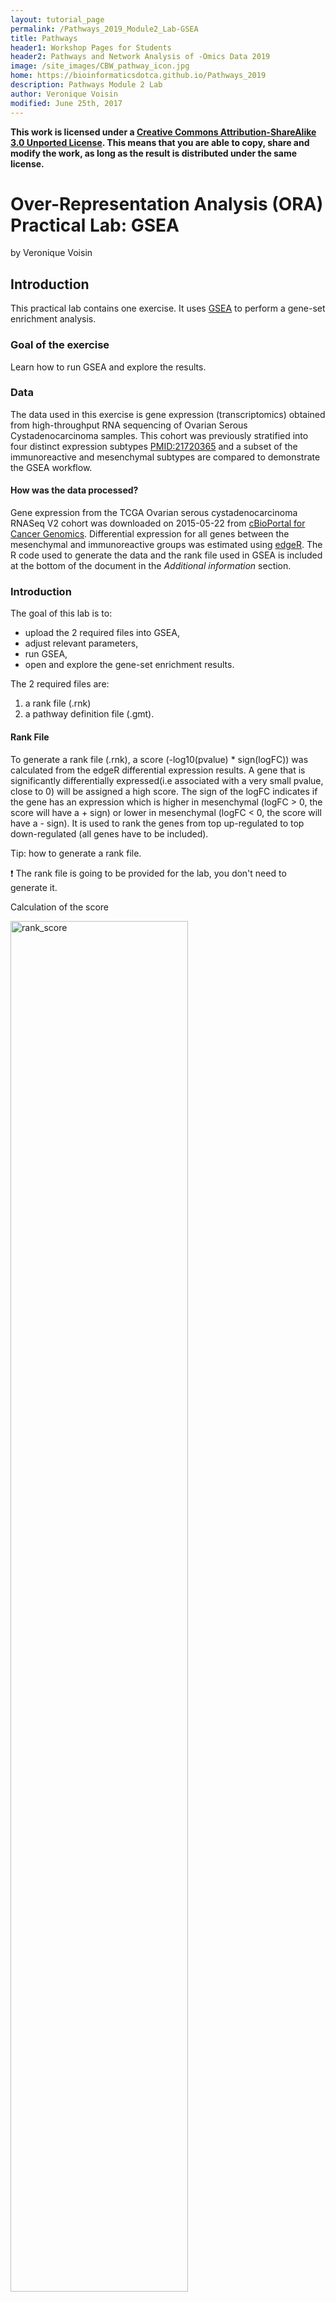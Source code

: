 ```yaml
---
layout: tutorial_page
permalink: /Pathways_2019_Module2_Lab-GSEA
title: Pathways
header1: Workshop Pages for Students
header2: Pathways and Network Analysis of -Omics Data 2019
image: /site_images/CBW_pathway_icon.jpg
home: https://bioinformaticsdotca.github.io/Pathways_2019
description: Pathways Module 2 Lab
author: Veronique Voisin
modified: June 25th, 2017
---
```


**This work is licensed under a [Creative Commons Attribution-ShareAlike 3.0 Unported License](http://creativecommons.org/licenses/by-sa/3.0/deed.en_US). This means that you are able to copy, share and modify the work, as long as the result is distributed under the same license.**

# Over-Representation Analysis (ORA) Practical Lab: GSEA

by Veronique Voisin

## Introduction

This practical lab contains one exercise. It uses [GSEA](http://www.broadinstitute.org/gsea/index.jsp) to perform a gene-set enrichment analysis. 

### Goal of the exercise

Learn how to run GSEA and explore the results.

### Data

The data used in this exercise is gene expression (transcriptomics) obtained from high-throughput RNA sequencing of Ovarian Serous Cystadenocarcinoma samples. This cohort was previously stratified into four distinct expression subtypes [PMID:21720365](http://www.ncbi.nlm.nih.gov/pubmed/21720365) and a subset of the immunoreactive and mesenchymal subtypes are compared to demonstrate the GSEA workflow.

#### How was the data processed?

Gene expression from the TCGA Ovarian serous cystadenocarcinoma RNASeq V2 cohort was downloaded on 2015-05-22 from [cBioPortal for Cancer Genomics](http://www.cbioportal.org/data_sets.jsp). Differential expression for all genes between the mesenchymal and immunoreactive groups was estimated using [edgeR](http://www.ncbi.nlm.nih.gov/pubmed/19910308). The R code used to generate the data and the rank file used in GSEA is included at the bottom of the document in the *Additional information* section. 

### Introduction

The goal of this lab is to:
  * upload the 2 required files into GSEA, 
  * adjust relevant parameters, 
  * run GSEA, 
  * open and explore the gene-set enrichment results. 
  
The 2 required files are:
  1. a rank file (.rnk) 
  1. a pathway definition file (.gmt).

#### Rank File
To generate a rank file (.rnk),  a score (-log10(pvalue) * sign(logFC)) was calculated from the edgeR differential expression results. A gene that is significantly differentially expressed(i.e associated with a very small pvalue, close to 0) will be assigned a high score. The sign of the logFC indicates if the gene has an expression which is higher in mesenchymal (logFC > 0, the score will have a + sign) or lower in mesenchymal (logFC < 0, the score will have a - sign). It is used to rank the genes from top up-regulated to top down-regulated (all genes have to be included). 

Tip: how to generate a rank file. 

:exclamation:  The rank file is going to be provided for the lab, you don't need to generate it. 

Calculation of the score

<img src="https://github.com/bioinformaticsdotca/HT-Biology_2017/blob/master/Pathways/img/calculate_score.png?raw=true" alt="rank_score" width="75%" />

<img src="https://github.com/bioinformaticsdotca/HT-Biology_2017/blob/master/Pathways/img/GSEA_KS.png?raw=true" alt="GSEA_KS" width="100%" />

Generation of the rank file: select the gene names and score columns and save the file as tab delimited with the extension .rnk


<img src="https://github.com/bioinformaticsdotca/HT-Biology_2017/blob/master/Pathways/img/make_rank_file.png?raw=true" alt="generate rank" width="75%" />

#### Pathway defintion file
The second file that is needed for GSEA is the pathway database, a file with the .gmt extension. The pathway database (.gmt) used for the GSEA analysis was downloaded from <http://baderlab.org/GeneSets>. This file contains gene-sets obtained from  MsigDB-c2, NCI, Biocarta, IOB, Netpath, HumanCyc, Reactome and the Gene Ontology (GO) databases. 

:exclamation: You don't need to perform this step for the exercise, the .gmt file will be given to you. 
	<p align="center">
		<img src="https://github.com/bioinformaticsdotca/HT-Biology_2017/blob/master/Pathways/img/saving_gmt.png?raw=true" alt="saving_gmt" width="70%" />
	</p>

The .gmt is a tab delimited text file which contains one gene-set per row. For each gene-set (row), the first 2 columns contain the name and the description of the gene-set and the remaining columns contain the list of genes included in the gene-set. It is possible to create a custom gene-set using Excel or R. 

<p align="center">
		<img src="https://github.com/bioinformaticsdotca/HT-Biology_2017/blob/master/Pathways/img/gmt_format.png?raw=true" alt="get_gmt" width="70%" />
	</p>

GSEA performs a gene-set enrichment analysis using a modified Kolmogorov-Smirnov statistic.  The output result consists of summary tables displaying enrichment statistics for each gene-set (pathway) that has been tested.


### Start the exercise

Before starting this exercise, download the 2 required files:

* [Human_GOBP_AllPathways_no_GO_iea_May_24_2016_symbol.gmt](https://raw.githubusercontent.com/bioinformaticsdotca/Pathways_2019/master/Module2/Human_GOBP_AllPathways_no_GO_iea_May_24_2016_symbol.gmt)
* [MesenchymalvsImmunoreactive_edger_ranks.rnk](https://raw.githubusercontent.com/bioinformaticsdotca/Pathways_2019/master/Module2/MesenchymalvsImmunoreactive_edger_ranks.rnk)


### Step1.

Launch GSEA.

<img src="https://github.com/bioinformaticsdotca/Pathways_2018/blob/master/module2_lab/img/launchGSEA3.0.png?raw=true" alt="Launch GSEA" width="100%" />


:information_source: Note regarding option 2: GSEA has been updated to version 3.0: if you still have the gsea_2.2 version, download the .jar file named gsea-3.0.jar from the GSEA Broad website (http://software.broadinstitute.org/gsea/downloads.jsp), open a terminal window and run this command:

```
 java -Xmx4G -jar gsea-3.0.jar
```

### Step 2.

Load Data

2a. Locate the ‘Load data’ icon at the upper left corner of the window and click on it.

<img src="https://github.com/bioinformaticsdotca/Pathways_2018/blob/master/module2_lab/img/GSEAloaddata.png?raw=true" alt="Load data" width="100%" />


2b. In the central panel, select ‘Method 1’ and ‘Browse for files’. A new window pops up.

<img src="https://github.com/bioinformaticsdotca/Pathways_2018/blob/master/module2_lab/img/GSEAbrowsefile2.png?raw=true" alt="Browse files" width="100%" />

2c. Browse your computer to locate the 2 files : *Human_GOBP_AllPathways_no_GO_iea_May_24_2016_symbol.gmt* and *MesenchymalvsImmunoreactive_edger_ranks.rnk*. 

2d. Click on *Choose*. A message pops us when the files are loaded successfully. 
	<p align="center">
		<img src="https://github.com/bioinformaticsdotca/HT-Biology_2017/blob/master/Pathways/img/ORA4.png?raw=true" alt="Locate files" width="50%" />
	</p>

2e. Click on *OK*.
	<p align="center">
		<img src="https://github.com/bioinformaticsdotca/HT-Biology_2017/blob/master/Pathways/img/ORA5.png?raw=true" alt="Success" width="50%" />
	</p>
	
:information_source: Tip: Alternatively, you can choose *Method 3* to *drag and drop files here*; you need to click on the *Load these files!* button in this case.

### Step3.

Adjust parameters

3a. Under the *Tools* menu select *GseaPreRanked*.

<img src="https://github.com/bioinformaticsdotca/Pathways_2018/blob/master/module2_lab/img/GSEAprerank.png?raw=true" alt="GseaPreRanked" width="100%" />

3b. *Run GSEA on a Pre-Ranked gene list* tab will appear.

Specify the following parameters:

3c. Gene sets database -
  * click on the radio button (…) located at the right of the blank field.
  * :clock10: Wait 5-10sec for the gene-set selection window to appear.
	
<img src="https://github.com/bioinformaticsdotca/Pathways_2018/blob/master/module2_lab/img/GSEAloadgeneset.png?raw=true" alt="Gene sets database" width="100%" />

  * Use the right arrow in the top field to see the Gene matrix (local gmx/gmt) tab.
  * Click to highlight *Human_GOBP_AllPathways_no_GO_iea_May_24_2016_symbol.gmt*.
  * click on *OK* at the bottom of the window.

	<p align="center">
		<img src="https://github.com/bioinformaticsdotca/HT-Biology_2017/blob/master/Pathways/img/ORA8.png?raw=true" alt="Gene sets database" width="75%" />
	</p>
	
  * *Human_GOBP_AllPathways_no_GO_iea_December_24_2016_symbol.gmt* is now visible in the field corresponding to Gene sets database.

<img src="https://github.com/bioinformaticsdotca/Pathways_2018/blob/master/module2_lab/img/GSEAparameter.png?raw=true" alt="GSEAparameters" width="100%" />

3d. Number of permutations - 100. The number of permutations is the number of times that the gene-sets will be randomized in order to create a null distribution to calculate the FDR.  <BR>
:exclamation: Use 2000 when you do it for your own data outside the workshop.

3e. Ranked list - select by clicking on the arrow and highlighting rank file.

3f. Click on *Show* button next to *Basic Fields* to display extra options.

3g. Analysis name – change default *my_analysis* to name specific to analysis for example Mesen_vs_Immuno_edgeR. GSEA will use your specified name as part of the name of the results directory it creates.

3h. Save results in this folder – navigate to where you want GSEA to put the results folder. By default GSEA will put the results into the directory gsea_home/output/[date] in your home directory.

3i. Min size: exclude smaller sets – By default GSEA sets the lower limit to 15. In this protocol, the minimum is set to 10 to increase some of the smaller sets in the results.

:information_source: Tip: set *Enrichment Statistics* to p1 if you want to add more weight on the most top up-regulated and top down-regulated. *P1* is a more stringent parameter and it will result in less gene-sets significant under FDR <0.05.

### Step 4. 

Run GSEA

4a. Click on *Run* button located at the bottom right corner of the window.

:information_source: Tip: Expand the window size if the run button is not visible

4b. On the panel located on the left side of the GSEA window, the bottom panel called *the GSEA report table* will show that it has created a process with a message that it is *Running*.

<p align="center">
	<img src="https://github.com/bioinformaticsdotca/HT-Biology_2017/blob/master/Pathways/img/ORA10.png?raw=true" alt="Running" width="50%" />
</p>

<p align="center">
	<img src="https://github.com/bioinformaticsdotca/HT-Biology_2017/blob/master/Pathways/img/ORA11.png?raw=true" alt="Running messages" width="75%" />
	</p>

On completion the status message will be updated to *Success…*.
	<p align="center">
	<img src="https://github.com/bioinformaticsdotca/HT-Biology_2017/blob/master/Pathways/img/ORA12.png?raw=true" alt="Success" width="50%" />
	</p>

:information_source: TIP: There is no progress bar to indicate to the user how much time is left to complete the process. Depending on the size of your dataset and compute power a GSEA run can take from a few minutes to a few hours. To check on the status of the GSEA run in the bottom left hand corner you can click on the *+* (red circle in below Figure) to see the updating status. Printouts in the format *shuffleGeneSet for GeneSet 5816/5821 nperm: 1000* indicate how many permutations have been done (5816) out of the total that need to be performed (5821).

:information_source: TIP:if the permutations have been completed but the status is still running, it means that GSEA is creating the report

:exclamation: TROUBLESHOOTING: Java Heap Space error. If GSEA returns an error *Java Heap space* it means that GSEA has run out of memory. If you are running GSEA from the webstart other than the 4GB option then you will need to download a new version that allows for more memory allocation. The current maximum memory allocation that the GSEA webstart allows for is 4GB. If you are using this version and still receive the java heap error you will need to download the GSEA java jar file and launch it from the command line as described in  step 1.

### Step 5. 

Examining the results

5a. Click on *Success* to launch the results in html format in your default web browser.

:information_source: TIP: If the GSEA application has been closed, you can still see the results by opening the result folder and clicking on the *index* file – index.html. (see screenshot below). The first phenotype corresponds to gene-sets enriched in genes up-regulated in the mesenchymal subtype. The second phenotype corresponds to gene-sets enriched in genes up-regulated in the immunological phenotype. 

<p align="center">
		<img src="https://github.com/bioinformaticsdotca/HT-Biology_2017/blob/master/Pathways/img/ORA13.png?raw=true" alt="Results1" width="75%" />
	</p>

When examining the results there are a few things to look for:

5b. Check the number of gene-sets that have been used for the analysis.   

:information_source: TIP: A small number (a few hundred genesets if using baderlab genesets) could indicate an issue with identifier mapping.

5c. Check the number of sets that have FDR less than 0.25 – in order to determine what thresholds to start with when creating the enrichment map. It is not uncommon to see a thousand gene sets pass the threshold of FDR less than 0.25. FDR less than 0.25 is a very lax threshold and for robust data we can set thresholds of FDR less than 0.05 or lower.

5d. Click on *Snapshots* to see the trend for the top 20 genesets. For the positive phenotype the top genesets should show a distribution skewed to the left (positive) i.e. genesets have predominance of up-regulated genes. For the negative phenotype the top geneset should be inverted and skewed to the right (negative) i.e. geneset have predominance of down-regulated genes.

<p align="center">
<img src="https://github.com/bioinformaticsdotca/HT-Biology_2017/blob/master/Pathways/img/ORA14.png?raw=true" alt="Results2" width="75%" />
</p>

<img src="https://github.com/bioinformaticsdotca/HT-Biology_2017/blob/master/Pathways/img/ORA15.png?raw=true" alt="Results3" width="100%" />

<p align="center">
<img src="https://github.com/bioinformaticsdotca/HT-Biology_2017/blob/master/Pathways/img/ORA16.png?raw=true" alt="Results4" width="75%" />
</p>

5e. Explore the tabular format of the results.

#### Mesenchymal

<img src="https://github.com/bioinformaticsdotca/HT-Biology_2017/blob/master/Pathways/img/ORA17.png?raw=true" alt="Mesenchymal" width="100%" />

#### Immunoreactive

<img src="https://github.com/bioinformaticsdotca/HT-Biology_2017/blob/master/Pathways/img/ORA18.png?raw=true" alt="Immunoreactive" width="100%" />

[Link to information about GSEA results](http://www.baderlab.org/CancerStemCellProject/VeroniqueVoisin/AdditionalResources/GSEA#GSEA_enrichment_scores_and_statistics)


#### Additional information

[More on GSEA data format](http://www.broadinstitute.org/cancer/software/gsea/wiki/index.php/Data_formats) 

[More on processing the RNAseq using EdgeR and generate the .rank file](https://baderlab.github.io/Cytoscape_workflows/EnrichmentMapPipeline/supplemental_protocol1_rnaseq.html)

[More on which .gmt file to download from the Baderlab gene-set file](http://download.baderlab.org/EM_Genesets/), select current release, Human, symbol, Human_GOBP_AllPathways_no_GO_iea_….gmt

[More on GSEA : link to the Baderlab wiki page on GSEA](http://www.baderlab.org/CancerStemCellProject/VeroniqueVoisin/AdditionalResources/GSEA)


